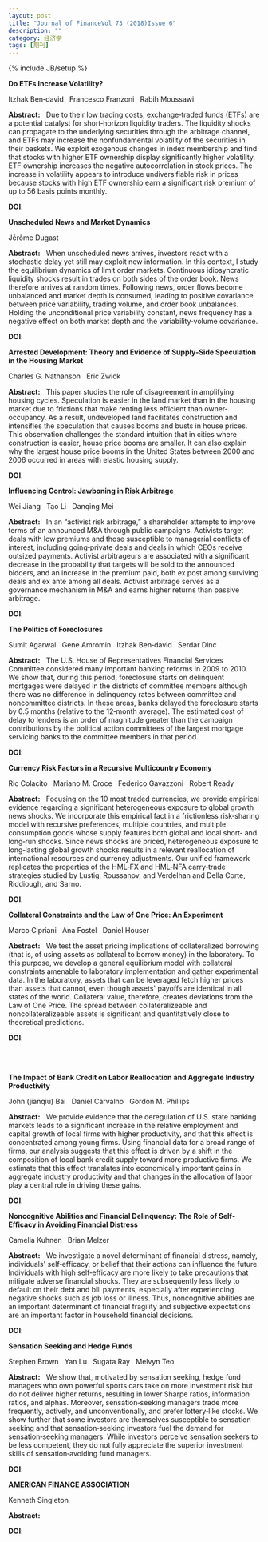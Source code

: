 ```yaml
---
layout: post
title: "Journal of FinanceVol 73 (2018)Issue 6"
description: ""
category: 经济学
tags: [期刊]
---
```

{% include JB/setup %}

<p><strong>Do ETFs Increase Volatility?</strong></p>
<p>Itzhak Ben‐david&nbsp;&nbsp;&nbsp;Francesco Franzoni&nbsp;&nbsp;&nbsp;Rabih Moussawi&nbsp;&nbsp;&nbsp;</p>
<p><strong>Abstract:</strong>&nbsp;&nbsp;&nbsp;Due to their low trading costs, exchange‐traded funds (ETFs) are a potential catalyst for short‐horizon liquidity traders. The liquidity shocks can propagate to the underlying securities through the arbitrage channel, and ETFs may increase the nonfundamental volatility of the securities in their baskets. We exploit exogenous changes in index membership and find that stocks with higher ETF ownership display significantly higher volatility. ETF ownership increases the negative autocorrelation in stock prices. The increase in volatility appears to introduce undiversifiable risk in prices because stocks with high ETF ownership earn a significant risk premium of up to 56 basis points monthly.</p>
<p><strong>DOI</strong>: </p>
<p>  </p>
<p>  </p>

<p><strong>Unscheduled News and Market Dynamics</strong></p>
<p>Jérôme Dugast&nbsp;&nbsp;&nbsp;</p>
<p><strong>Abstract:</strong>&nbsp;&nbsp;&nbsp;When unscheduled news arrives, investors react with a stochastic delay yet still may exploit new information. In this context, I study the equilibrium dynamics of limit order markets. Continuous idiosyncratic liquidity shocks result in trades on both sides of the order book. News therefore arrives at random times. Following news, order flows become unbalanced and market depth is consumed, leading to positive covariance between price variability, trading volume, and order book unbalances. Holding the unconditional price variability constant, news frequency has a negative effect on both market depth and the variability‐volume covariance.</p>
<p><strong>DOI</strong>:</p>
<p>  </p>
<p>  </p>


<p><strong>Arrested Development: Theory and Evidence of Supply‐Side Speculation in the Housing Market</strong></p>
<p>Charles G. Nathanson&nbsp;&nbsp;&nbsp;Eric Zwick&nbsp;&nbsp;&nbsp;</p>
<p><strong>Abstract:</strong>&nbsp;&nbsp;&nbsp;This paper studies the role of disagreement in amplifying housing cycles. Speculation is easier in the land market than in the housing market due to frictions that make renting less efficient than owner‐occupancy. As a result, undeveloped land facilitates construction and intensifies the speculation that causes booms and busts in house prices. This observation challenges the standard intuition that in cities where construction is easier, house price booms are smaller. It can also explain why the largest house price booms in the United States between 2000 and 2006 occurred in areas with elastic housing supply.</p>
<p><strong>DOI</strong>:
</p>
<p>  </p>
<p>  </p>

<p><strong>Influencing Control: Jawboning in Risk Arbitrage</strong></p>
<p>Wei Jiang&nbsp;&nbsp;&nbsp;Tao Li&nbsp;&nbsp;&nbsp;Danqing Mei&nbsp;&nbsp;&nbsp;</p>
<p><strong>Abstract:</strong>&nbsp;&nbsp;&nbsp;In an “activist risk arbitrage,” a shareholder attempts to improve terms of an announced M&A through public campaigns. Activists target deals with low premiums and those susceptible to managerial conflicts of interest, including going‐private deals and deals in which CEOs receive outsized payments. Activist arbitrageurs are associated with a significant decrease in the probability that targets will be sold to the announced bidders, and an increase in the premium paid, both ex post among surviving deals and ex ante among all deals. Activist arbitrage serves as a governance mechanism in M&A and earns higher returns than passive arbitrage.</p>
<p><strong>DOI</strong>:
</p>
<p>  </p>
<p>  </p>

<p><strong>The Politics of Foreclosures</strong></p>
<p>Sumit Agarwal&nbsp;&nbsp;&nbsp;Gene Amromin&nbsp;&nbsp;&nbsp;Itzhak Ben‐david&nbsp;&nbsp;&nbsp;Serdar Dinc&nbsp;&nbsp;&nbsp;</p>
<p><strong>Abstract:</strong>&nbsp;&nbsp;&nbsp;The U.S. House of Representatives Financial Services Committee considered many important banking reforms in 2009 to 2010. We show that, during this period, foreclosure starts on delinquent mortgages were delayed in the districts of committee members although there was no difference in delinquency rates between committee and noncommittee districts. In these areas, banks delayed the foreclosure starts by 0.5 months (relative to the 12‐month average). The estimated cost of delay to lenders is an order of magnitude greater than the campaign contributions by the political action committees of the largest mortgage servicing banks to the committee members in that period.</p>
<p><strong>DOI</strong>:
</p>
<p>  </p>
<p>  </p>

<p><strong>Currency Risk Factors in a Recursive Multicountry Economy</strong></p>
<p>Ric Colacito&nbsp;&nbsp;&nbsp;Mariano M. Croce&nbsp;&nbsp;&nbsp;Federico Gavazzoni&nbsp;&nbsp;&nbsp;Robert Ready&nbsp;&nbsp;&nbsp;</p>
<p><strong>Abstract:</strong>&nbsp;&nbsp;&nbsp;Focusing on the 10 most traded currencies, we provide empirical evidence regarding a significant heterogeneous exposure to global growth news shocks. We incorporate this empirical fact in a frictionless risk‐sharing model with recursive preferences, multiple countries, and multiple consumption goods whose supply features both global and local short‐ and long‐run shocks. Since news shocks are priced, heterogeneous exposure to long‐lasting global growth shocks results in a relevant reallocation of international resources and currency adjustments. Our unified framework replicates the properties of the HML‐FX and HML‐NFA carry‐trade strategies studied by Lustig, Roussanov, and Verdelhan and Della Corte, Riddiough, and Sarno.</p>
<p><strong>DOI</strong>:
</p>
<p>  </p>
<p>  </p>

<p><strong>Collateral Constraints and the Law of One Price: An Experiment</strong></p>
<p>Marco Cipriani&nbsp;&nbsp;&nbsp;Ana Fostel&nbsp;&nbsp;&nbsp;Daniel Houser&nbsp;&nbsp;&nbsp;</p>
<p><strong>Abstract:</strong>&nbsp;&nbsp;&nbsp;We test the asset pricing implications of collateralized borrowing (that is, of using assets as collateral to borrow money) in the laboratory. To this purpose, we develop a general equilibrium model with collateral constraints amenable to laboratory implementation and gather experimental data. In the laboratory, assets that can be leveraged fetch higher prices than assets that cannot, even though assets' payoffs are identical in all states of the world. Collateral value, therefore, creates deviations from the Law of One Price. The spread between collateralizeable and noncollateralizeable assets is significant and quantitatively close to theoretical predictions.</p>
<p><strong>DOI</strong>:
</p>
</br></br>  

<p><strong>The Impact of Bank Credit on Labor Reallocation and Aggregate Industry Productivity</strong></p>
<p>John (jianqiu) Bai&nbsp;&nbsp;&nbsp;Daniel Carvalho&nbsp;&nbsp;&nbsp;Gordon M. Phillips&nbsp;&nbsp;&nbsp;</p>
<p><strong>Abstract:</strong>&nbsp;&nbsp;&nbsp;We provide evidence that the deregulation of U.S. state banking markets leads to a significant increase in the relative employment and capital growth of local firms with higher productivity, and that this effect is concentrated among young firms. Using financial data for a broad range of firms, our analysis suggests that this effect is driven by a shift in the composition of local bank credit supply toward more productive firms. We estimate that this effect translates into economically important gains in aggregate industry productivity and that changes in the allocation of labor play a central role in driving these gains.</p>
<p><strong>DOI</strong>:
</p>
<p>  </p>
<p>  </p>

<p><strong>Noncognitive Abilities and Financial Delinquency: The Role of Self‐Efficacy in Avoiding Financial Distress</strong></p>
<p>Camelia Kuhnen&nbsp;&nbsp;&nbsp;Brian Melzer&nbsp;&nbsp;&nbsp;</p>
<p><strong>Abstract:</strong>&nbsp;&nbsp;&nbsp;We investigate a novel determinant of financial distress, namely, individuals' self‐efficacy, or belief that their actions can influence the future. Individuals with high self‐efficacy are more likely to take precautions that mitigate adverse financial shocks. They are subsequently less likely to default on their debt and bill payments, especially after experiencing negative shocks such as job loss or illness. Thus, noncognitive abilities are an important determinant of financial fragility and subjective expectations are an important factor in household financial decisions.</p>
<p><strong>DOI</strong>:
</p>
<p>  </p>
<p>  </p>

<p><strong>Sensation Seeking and Hedge Funds</strong></p>
<p>Stephen Brown&nbsp;&nbsp;&nbsp;Yan Lu&nbsp;&nbsp;&nbsp;Sugata Ray&nbsp;&nbsp;&nbsp;Melvyn Teo&nbsp;&nbsp;&nbsp;</p>
<p><strong>Abstract:</strong>&nbsp;&nbsp;&nbsp;We show that, motivated by sensation seeking, hedge fund managers who own powerful sports cars take on more investment risk but do not deliver higher returns, resulting in lower Sharpe ratios, information ratios, and alphas. Moreover, sensation‐seeking managers trade more frequently, actively, and unconventionally, and prefer lottery‐like stocks. We show further that some investors are themselves susceptible to sensation seeking and that sensation‐seeking investors fuel the demand for sensation‐seeking managers. While investors perceive sensation seekers to be less competent, they do not fully appreciate the superior investment skills of sensation‐avoiding fund managers.</p>
<p><strong>DOI</strong>:
</p>
<p>  </p>
<p>  </p>

<p><strong>AMERICAN FINANCE ASSOCIATION</strong></p>
<p>Kenneth Singleton&nbsp;&nbsp;&nbsp;</p>
<p><strong>Abstract:</strong>&nbsp;&nbsp;&nbsp;</p>
<p><strong>DOI</strong>:
</p>
<p>  </p>
<p>  </p>  
